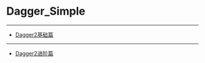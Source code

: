 # Dagger_Simple


---------------


* [Dagger2基础篇](https://juejin.im/post/5b750e84f265da27fb526c29)

-----------------------

* [Dagger2进阶篇](https://juejin.im/post/5b762155f265da2816596776)

